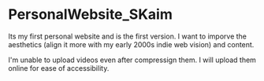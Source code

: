 # PersonalWebsite_SKaim

Its my first personal website and is the first version. I want to imporve the aesthetics (align it more with my early 2000s indie web vision) and content. 

I'm unable to upload videos even after compressign them. I will upload them online for ease of accessibility. 
